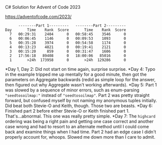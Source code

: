 
C# Solution for Advent of Code 2023

https://adventofcode.com/2023/

```
      --------Part 1---------   --------Part 2---------
Day       Time    Rank  Score       Time    Rank  Score
  7   00:29:31    2404      0   00:58:45    3546      0
  6   00:06:45    1146      0   00:09:53    1093      0
  5   00:35:28    3974      0   00:54:58    1174      0
  4   00:13:23    4821      0   00:19:41    2121      0
  3   00:15:20     859      0   00:31:47    1606      0
  2   17:56:18   89408      0   18:00:06   85016      0
  1       >24h  173958      0       >24h  129286      0
```

*Day 1, Day 2: Did not start on time again, surprise surprise.
*Day 4: Typo in the example tripped me up mentally for a good minute, then got the parameters on Aggregate backwards (redid as simple loop for the answer, then figured out why Aggregate wasn't working afterwards).
*Day 5: Part 1 was slowed by a sequence of minor errors, such as enum-parsing `"seedtosoilmap:"` instead of `"seedtosoilmap"`. Part 2 was pretty straight forward, but confused myself by not naming my anonymous tuples initially. Did beat both Stevie-O and Keith, though. Those two are beasts.
*Day 6: Finished part 2 before either Stevie-O or Keith finished part 1. That's...abnormal. This one was really pretty simple.
*Day 7: The `highcard` ordering was being a right pain and getting one case correct and another case wrong and had to resort to an alternate method until I could come back and examine things when I had time. Part 2 had an edge case I didn't properly account for, whoops. Slowed me down more than I care to admit.